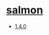 # [salmon](https://hpc.nih.gov/apps/salmon.html)
- [1.4.0](/high-throughput-sequencing/salmon/1.4.0)
